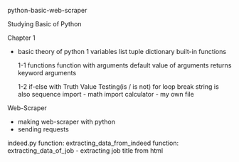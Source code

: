python-basic-web-scraper

Studying Basic of Python

Chapter 1

- basic theory of python
  1
  variables
  list
  tuple
  dictionary
  built-in functions

  1-1
  functions
  function with arguments
  default value of arguments
  returns
  keyword arguments

  1-2
  if-else with Truth Value Testing(is / is not)
  for loop
  break
  string is also sequence
  import - math
  import calculator - my own file

Web-Scraper

- making web-scraper with python
- sending requests

indeed.py
function: extracting_data_from_indeed
function: extracting_data_of_job - extracting job title from html
